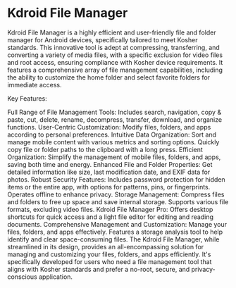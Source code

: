 # Kdroid File Manager

Kdroid File Manager is a highly efficient and user-friendly file and folder manager for Android devices, specifically tailored to meet Kosher standards. This innovative tool is adept at compressing, transferring, and converting a variety of media files, with a specific exclusion for video files and root access, ensuring compliance with Kosher device requirements. It features a comprehensive array of file management capabilities, including the ability to customize the home folder and select favorite folders for immediate access.

Key Features:

Full Range of File Management Tools: Includes search, navigation, copy & paste, cut, delete, rename, decompress, transfer, download, and organize functions.
User-Centric Customization: Modify files, folders, and apps according to personal preferences.
Intuitive Data Organization: Sort and manage mobile content with various metrics and sorting options. Quickly copy file or folder paths to the clipboard with a long press.
Efficient Organization: Simplify the management of mobile files, folders, and apps, saving both time and energy.
Enhanced File and Folder Properties: Get detailed information like size, last modification date, and EXIF data for photos.
Robust Security Features: Includes password protection for hidden items or the entire app, with options for patterns, pins, or fingerprints. Operates offline to enhance privacy.
Storage Management: Compress files and folders to free up space and save internal storage. Supports various file formats, excluding video files.
Kdroid File Manager Pro: Offers desktop shortcuts for quick access and a light file editor for editing and reading documents.
Comprehensive Management and Customization: Manage your files, folders, and apps effectively. Features a storage analysis tool to help identify and clear space-consuming files.
The Kdroid File Manager, while streamlined in its design, provides an all-encompassing solution for managing and customizing your files, folders, and apps efficiently. It's specifically developed for users who need a file management tool that aligns with Kosher standards and prefer a no-root, secure, and privacy-conscious application.
